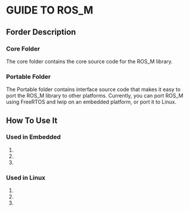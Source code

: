 # GUIDE TO ROS_M

## Forder Description

### Core Folder
The core folder contains the core source code for the ROS_M library.

### Portable Folder
The Portable folder contains interface source code that makes it easy to port the ROS_M library to other platforms.
Currently, you can port ROS_M using FreeRTOS and lwip on an embedded platform, or port it to Linux.




## How To Use It

### Used in Embedded
1. 
2. 
3. 

### Used in Linux
1. 
2. 
3. 
